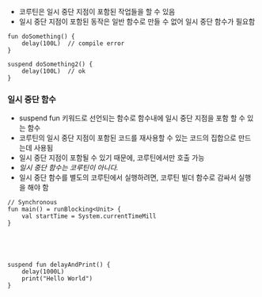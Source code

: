 - 코루틴은 일시 중단 지점이 포함된 작업들을 할 수 있음
- 일시 중단 지점이 포함된 동작은 일반 함수로 만들 수 없어 일시 중단 함수가 필요함
```
fun doSomething() {
	delay(100L)  // compile error 
}

suspend doSomething2() {
	delay(100L)  // ok
}
```


### 일시 중단 함수
- suspend fun 키워드로 선언되는 함수로 함수내에 일시 중단 지점을 포함 할 수 있는 함수
- 코루틴의 일시 중단 지점이 포함된 코드를 재사용할 수 있는 코드의 집합으로 만드는데 사용됨
- 일시 중단 지점이 포함될 수 있기 때문에, 코루틴에서만 호출 가능
- *일시 중단 함수는 코루틴이 아니다.*
- 일시 중단 함수를 별도의 코루틴에서 실행하려면, 코루틴 빌더 함수로 감싸서 실행을 해야 함 
```
// Synchronous
fun main() = runBlocking<Unit> {
	val startTime = System.currentTimeMill
}





suspend fun delayAndPrint() {
	delay(1000L)
	print("Hello World")
}
```